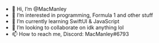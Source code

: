 - 👋 Hi, I’m @MacManley
- 👀 I’m interested in programming, Formula 1 and other stuff
- 🌱 I’m currently learning SwiftUI & JavaScript
- 💞️ I’m looking to collaborate on idk anything lol
- 📫 How to reach me, Discord: MacManley#6793
